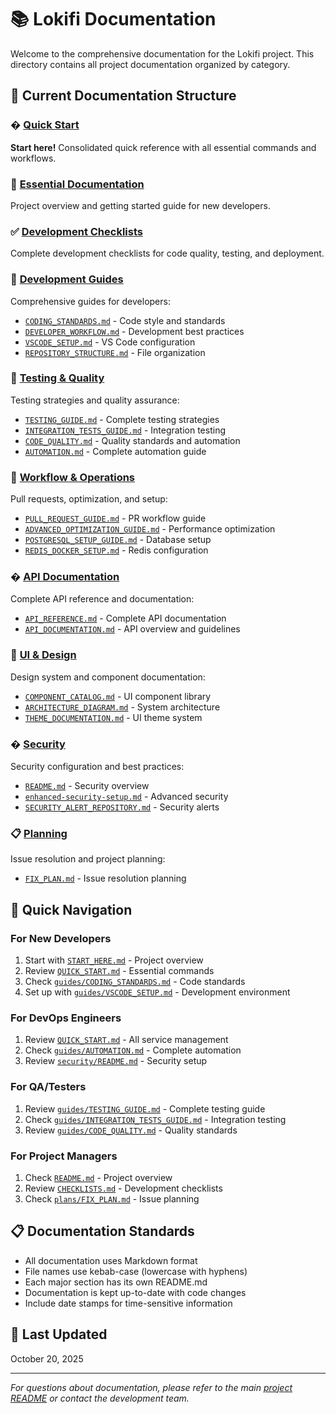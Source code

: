 # 📚 Lokifi Documentation

Welcome to the comprehensive documentation for the Lokifi project. This directory contains all project documentation organized by category.

## 📁 Current Documentation Structure

### � [Quick Start](./QUICK_START.md)
**Start here!** Consolidated quick reference with all essential commands and workflows.

### 📖 [Essential Documentation](./START_HERE.md)
Project overview and getting started guide for new developers.

### ✅ [Development Checklists](./CHECKLISTS.md)
Complete development checklists for code quality, testing, and deployment.

### 🔧 [Development Guides](./guides/)
Comprehensive guides for developers:
- [`CODING_STANDARDS.md`](./guides/CODING_STANDARDS.md) - Code style and standards
- [`DEVELOPER_WORKFLOW.md`](./guides/DEVELOPER_WORKFLOW.md) - Development best practices
- [`VSCODE_SETUP.md`](./guides/VSCODE_SETUP.md) - VS Code configuration
- [`REPOSITORY_STRUCTURE.md`](./guides/REPOSITORY_STRUCTURE.md) - File organization

### 🧪 [Testing & Quality](./guides/)
Testing strategies and quality assurance:
- [`TESTING_GUIDE.md`](./guides/TESTING_GUIDE.md) - Complete testing strategies
- [`INTEGRATION_TESTS_GUIDE.md`](./guides/INTEGRATION_TESTS_GUIDE.md) - Integration testing
- [`CODE_QUALITY.md`](./guides/CODE_QUALITY.md) - Quality standards and automation
- [`AUTOMATION.md`](./guides/AUTOMATION.md) - Complete automation guide

### 🔄 [Workflow & Operations](./guides/)
Pull requests, optimization, and setup:
- [`PULL_REQUEST_GUIDE.md`](./guides/PULL_REQUEST_GUIDE.md) - PR workflow guide
- [`ADVANCED_OPTIMIZATION_GUIDE.md`](./guides/ADVANCED_OPTIMIZATION_GUIDE.md) - Performance optimization
- [`POSTGRESQL_SETUP_GUIDE.md`](./guides/POSTGRESQL_SETUP_GUIDE.md) - Database setup
- [`REDIS_DOCKER_SETUP.md`](./guides/REDIS_DOCKER_SETUP.md) - Redis configuration

### � [API Documentation](./api/)
Complete API reference and documentation:
- [`API_REFERENCE.md`](./api/API_REFERENCE.md) - Complete API documentation
- [`API_DOCUMENTATION.md`](./api/API_DOCUMENTATION.md) - API overview and guidelines

### 🎨 [UI & Design](./design/)
Design system and component documentation:
- [`COMPONENT_CATALOG.md`](./components/COMPONENT_CATALOG.md) - UI component library
- [`ARCHITECTURE_DIAGRAM.md`](./design/ARCHITECTURE_DIAGRAM.md) - System architecture
- [`THEME_DOCUMENTATION.md`](./design/THEME_DOCUMENTATION.md) - UI theme system

### � [Security](./security/)
Security configuration and best practices:
- [`README.md`](./security/README.md) - Security overview
- [`enhanced-security-setup.md`](./security/enhanced-security-setup.md) - Advanced security
- [`SECURITY_ALERT_REPOSITORY.md`](./security/SECURITY_ALERT_REPOSITORY.md) - Security alerts

### 📋 [Planning](./plans/)
Issue resolution and project planning:
- [`FIX_PLAN.md`](./plans/FIX_PLAN.md) - Issue resolution planning

## 🎯 Quick Navigation

### For New Developers
1. Start with [`START_HERE.md`](./START_HERE.md) - Project overview
2. Review [`QUICK_START.md`](./QUICK_START.md) - Essential commands
3. Check [`guides/CODING_STANDARDS.md`](./guides/CODING_STANDARDS.md) - Code standards
4. Set up with [`guides/VSCODE_SETUP.md`](./guides/VSCODE_SETUP.md) - Development environment

### For DevOps Engineers
1. Review [`QUICK_START.md`](./QUICK_START.md) - All service management
2. Check [`guides/AUTOMATION.md`](./guides/AUTOMATION.md) - Complete automation
3. Review [`security/README.md`](./security/README.md) - Security setup

### For QA/Testers
1. Review [`guides/TESTING_GUIDE.md`](./guides/TESTING_GUIDE.md) - Complete testing guide
2. Check [`guides/INTEGRATION_TESTS_GUIDE.md`](./guides/INTEGRATION_TESTS_GUIDE.md) - Integration testing
3. Review [`guides/CODE_QUALITY.md`](./guides/CODE_QUALITY.md) - Quality standards

### For Project Managers
1. Check [`README.md`](./README.md) - Project overview
2. Review [`CHECKLISTS.md`](./CHECKLISTS.md) - Development checklists
3. Check [`plans/FIX_PLAN.md`](./plans/FIX_PLAN.md) - Issue planning

## 📋 Documentation Standards

- All documentation uses Markdown format
- File names use kebab-case (lowercase with hyphens)
- Each major section has its own README.md
- Documentation is kept up-to-date with code changes
- Include date stamps for time-sensitive information

## 🔄 Last Updated
October 20, 2025

---

*For questions about documentation, please refer to the main [project README](../README.md) or contact the development team.*
